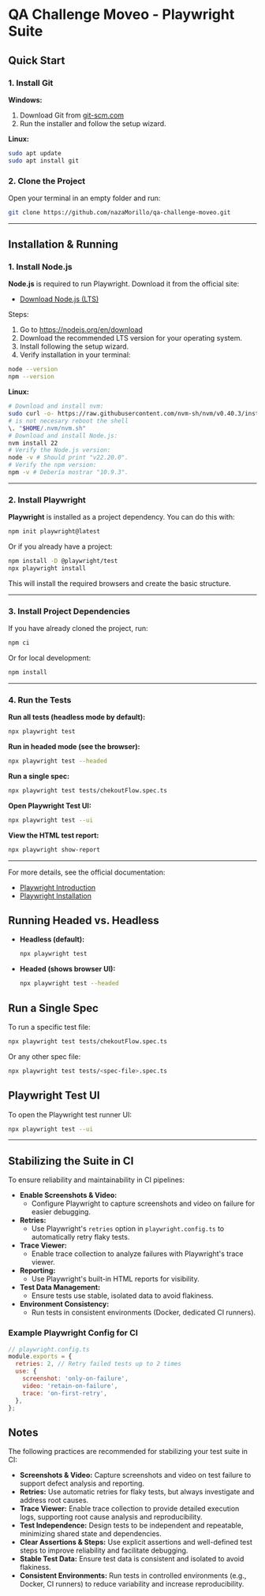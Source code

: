 
# QA Challenge Moveo - Playwright Suite

## Quick Start

### 1. Install Git

**Windows:**
1. Download Git from [git-scm.com](https://git-scm.com/download/win)
2. Run the installer and follow the setup wizard.

**Linux:**
```bash
sudo apt update
sudo apt install git
```

### 2. Clone the Project

Open your terminal in an empty folder and run:
```bash
git clone https://github.com/nazaMorillo/qa-challenge-moveo.git
```
---



## Installation & Running

### 1. Install Node.js

**Node.js** is required to run Playwright. Download it from the official site:

- [Download Node.js (LTS)](https://nodejs.org/en/download)

Steps:
1. Go to https://nodejs.org/en/download
2. Download the recommended LTS version for your operating system.
3. Install following the setup wizard.
4. Verify installation in your terminal:
  ```bash
  node --version
  npm --version
  ```

  **Linux:**
```bash
# Download and install nvm:
sudo curl -o- https://raw.githubusercontent.com/nvm-sh/nvm/v0.40.3/install.sh | bash
# is not necesary reboot the shell
\. "$HOME/.nvm/nvm.sh"
# Download and install Node.js:
nvm install 22
# Verify the Node.js version:
node -v # Should print "v22.20.0".
# Verify the npm version:
npm -v # Debería mostrar "10.9.3".
```

---

### 2. Install Playwright

**Playwright** is installed as a project dependency. You can do this with:

```bash
npm init playwright@latest
```
Or if you already have a project:
```bash
npm install -D @playwright/test
npx playwright install
```

This will install the required browsers and create the basic structure.

---

### 3. Install Project Dependencies

If you have already cloned the project, run:
```bash
npm ci
```
Or for local development:
```bash
npm install
```

---

### 4. Run the Tests

**Run all tests (headless mode by default):**
```bash
npx playwright test
```

**Run in headed mode (see the browser):**
```bash
npx playwright test --headed
```

**Run a single spec:**
```bash
npx playwright test tests/chekoutFlow.spec.ts
```

**Open Playwright Test UI:**
```bash
npx playwright test --ui
```

**View the HTML test report:**
```bash
npx playwright show-report
```

---

For more details, see the official documentation:
- [Playwright Introduction](https://playwright.dev/docs/intro)
- [Playwright Installation](https://playwright.dev/docs/installation)

## Running Headed vs. Headless

- **Headless (default):**
  ```bash
  npx playwright test
  ```
- **Headed (shows browser UI):**
  ```bash
  npx playwright test --headed
  ```

## Run a Single Spec

To run a specific test file:
```bash
npx playwright test tests/chekoutFlow.spec.ts
```
Or any other spec file:
```bash
npx playwright test tests/<spec-file>.spec.ts
```

## Playwright Test UI

To open the Playwright test runner UI:
```bash
npx playwright test --ui
```

---

## Stabilizing the Suite in CI

To ensure reliability and maintainability in CI pipelines:

- **Enable Screenshots & Video:**
  - Configure Playwright to capture screenshots and video on failure for easier debugging.
- **Retries:**
  - Use Playwright's `retries` option in `playwright.config.ts` to automatically retry flaky tests.
- **Trace Viewer:**
  - Enable trace collection to analyze failures with Playwright's trace viewer.
- **Reporting:**
  - Use Playwright's built-in HTML reports for visibility.
- **Test Data Management:**
  - Ensure tests use stable, isolated data to avoid flakiness.
- **Environment Consistency:**
  - Run tests in consistent environments (Docker, dedicated CI runners).

### Example Playwright Config for CI
```js
// playwright.config.ts
module.exports = {
  retries: 2, // Retry failed tests up to 2 times
  use: {
    screenshot: 'only-on-failure',
    video: 'retain-on-failure',
    trace: 'on-first-retry',
  },
};
```


## Notes

The following practices are recommended for stabilizing your test suite in CI:

- **Screenshots & Video:** Capture screenshots and video on test failure to support defect analysis and reporting.
- **Retries:** Use automatic retries for flaky tests, but always investigate and address root causes.
- **Trace Viewer:** Enable trace collection to provide detailed execution logs, supporting root cause analysis and reproducibility.
- **Test Independence:** Design tests to be independent and repeatable, minimizing shared state and dependencies.
- **Clear Assertions & Steps:** Use explicit assertions and well-defined test steps to improve reliability and facilitate debugging.
- **Stable Test Data:** Ensure test data is consistent and isolated to avoid flakiness.
- **Consistent Environments:** Run tests in controlled environments (e.g., Docker, CI runners) to reduce variability and increase reproducibility.

